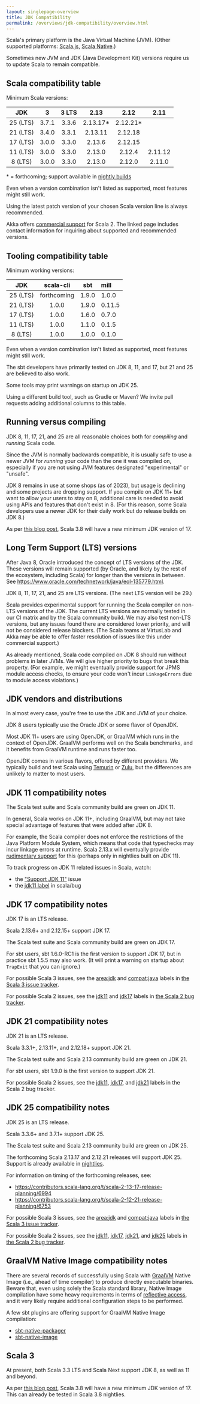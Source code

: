 ```yaml
---
layout: singlepage-overview
title: JDK Compatibility
permalink: /overviews/jdk-compatibility/overview.html
---
```


Scala's primary platform is the Java Virtual Machine (JVM). (Other supported platforms: [Scala.js](https://www.scala-js.org/), [Scala Native](https://scala-native.org/).)

Sometimes new JVM and JDK (Java Development Kit) versions require us to update Scala to remain compatible.

## Scala compatibility table

Minimum Scala versions:

| JDK         | 3        | 3 LTS    | 2.13      | 2.12      | 2.11       |
|:-----------:|:--------:|:--------:|:---------:|:---------:|:----------:|
| 25 (LTS)    | 3.7.1    | 3.3.6    | 2.13.17*  | 2.12.21*  |            |
| 21 (LTS)    | 3.4.0    | 3.3.1    | 2.13.11   | 2.12.18   |            |
| 17 (LTS)    | 3.0.0    | 3.3.0    | 2.13.6    | 2.12.15   |            |
| 11 (LTS)    | 3.0.0    | 3.3.0    | 2.13.0    | 2.12.4    | 2.11.12    |
| 8 (LTS)     | 3.0.0    | 3.3.0    | 2.13.0    | 2.12.0    | 2.11.0     |

\* = forthcoming; support available in [nightly builds](https://docs.scala-lang.org/overviews/core/nightlies.html)

Even when a version combination isn't listed as supported, most features might still work.

Using the latest patch version of your chosen Scala version line is always recommended.

Akka offers [commercial support](https://akka.io/pricing) for Scala 2. The linked page includes contact information for inquiring about supported and recommended versions.

## Tooling compatibility table

Minimum working versions:

| JDK         | scala-cli   | sbt       | mill       |
|:-----------:|:-----------:|:---------:|:-----------|
| 25 (LTS)    | forthcoming | 1.9.0     | 1.0.0      |
| 21 (LTS)    | 1.0.0       | 1.9.0     | 0.11.5     |
| 17 (LTS)    | 1.0.0       | 1.6.0     | 0.7.0      |
| 11 (LTS)    | 1.0.0       | 1.1.0     | 0.1.5      |
| 8 (LTS)     | 1.0.0       | 1.0.0     | 0.1.0      |

Even when a version combination isn't listed as supported, most features might still work.

The sbt developers have primarily tested on JDK 8, 11, and 17, but 21 and 25 are believed to also work.

Some tools may print warnings on startup on JDK 25.

Using a different build tool, such as Gradle or Maven? We invite pull requests adding additional columns to this table.

## Running versus compiling

JDK 8, 11, 17, 21, and 25 are all reasonable choices both for *compiling* and *running* Scala code.

Since the JVM is normally backwards compatible, it is usually safe to use a newer JVM for *running* your code than the one it was compiled on, especially if you are not using JVM features designated "experimental" or "unsafe".

JDK 8 remains in use at some shops (as of 2023), but usage is declining and some projects are dropping support. If you compile on JDK 11+ but want to allow your users to stay on 8, additional care is needed to avoid using APIs and features that don't exist in 8. (For this reason, some Scala developers use a newer JDK for their daily work but do release builds on JDK 8.)

As per [this blog post](https://www.scala-lang.org/news/next-scala-lts-jdk.html), Scala 3.8 will have a new minimum JDK version of 17.

## Long Term Support (LTS) versions

After Java 8, Oracle introduced the concept of LTS versions of the JDK. These versions will remain supported (by Oracle, and likely by the rest of the ecosystem, including Scala) for longer than the versions in between. See <https://www.oracle.com/technetwork/java/eol-135779.html>.

JDK 8, 11, 17, 21, and 25 are LTS versions. (The next LTS version will be 29.)

Scala provides experimental support for running the Scala compiler on non-LTS versions of the JDK. The current LTS versions are normally tested in our CI matrix and by the Scala community build. We may also test non-LTS versions, but any issues found there are considered lower priority, and will not be considered release blockers. (The Scala teams at VirtusLab and Akka may be able to offer faster resolution of issues like this under commercial support.)

As already mentioned, Scala code compiled on JDK 8 should run without problems in later JVMs. We will give higher priority to bugs that break this property. (For example, we might eventually provide support for JPMS module access checks, to ensure your code won't incur `LinkageErrors` due to module access violations.)

## JDK vendors and distributions

In almost every case, you're free to use the JDK and JVM of your choice.

JDK 8 users typically use the Oracle JDK or some flavor of OpenJDK.

Most JDK 11+ users are using OpenJDK, or GraalVM which runs in the context of OpenJDK. GraalVM performs well on the Scala benchmarks, and it benefits from GraalVM runtime and runs faster too.

OpenJDK comes in various flavors, offered by different providers. We typically build and test Scala using [Temurin](https://adoptium.net) or [Zulu](https://www.azul.com/downloads/), but the differences are unlikely to matter to most users.

## JDK 11 compatibility notes

The Scala test suite and Scala community build are green on JDK 11.

In general, Scala works on JDK 11+, including GraalVM, but may not take special advantage of features that were added after JDK 8.

For example, the Scala compiler does not enforce the restrictions of the Java Platform Module System, which means that code that typechecks may incur linkage errors at runtime. Scala 2.13.x will eventually provide [rudimentary support](https://github.com/scala/scala/pull/7218) for this (perhaps only in nightlies built on JDK 11).

To track progress on JDK 11 related issues in Scala, watch:

* the ["Support JDK 11"](https://github.com/scala/scala-dev/issues/139 "scala/scala-dev #139") issue
* the [jdk11 label](https://github.com/scala/bug/labels/jdk11) in scala/bug

## JDK 17 compatibility notes

JDK 17 is an LTS release.

Scala 2.13.6+ and 2.12.15+ support JDK 17.

The Scala test suite and Scala community build are green on JDK 17.

For sbt users, sbt 1.6.0-RC1 is the first version to support JDK 17, but in practice sbt 1.5.5 may also work. (It will print a warning on startup about `TrapExit` that you can ignore.)

For possible Scala 3 issues, see the [area:jdk](https://github.com/scala/scala3/labels/area%3Ajdk) and [compat:java](https://github.com/scala/scala3/labels/compat%3Ajava) labels in [the Scala 3 issue tracker](https://github.com/scala/scala3/issues).

For possible Scala 2 issues, see the [jdk11](https://github.com/scala/bug/labels/jdk11) and [jdk17](https://github.com/scala/bug/labels/jdk17) labels in [the Scala 2 bug tracker](https://github.com/scala/bug/issues).

## JDK 21 compatibility notes

JDK 21 is an LTS release.

Scala 3.3.1+, 2.13.11+, and 2.12.18+ support JDK 21.

The Scala test suite and Scala 2.13 community build are green on JDK 21.

For sbt users, sbt 1.9.0 is the first version to support JDK 21.

For possible Scala 2 issues, see the [jdk11](https://github.com/scala/bug/labels/jdk11), [jdk17](https://github.com/scala/bug/labels/jdk17), and [jdk21](https://github.com/scala/bug/labels/jdk21) labels in the Scala 2 bug tracker.

## JDK 25 compatibility notes

JDK 25 is an LTS release.

Scala 3.3.6+ and 3.7.1+ support JDK 25.

The Scala test suite and Scala 2.13 community build are green on JDK 25.

The forthcoming Scala 2.13.17 and 2.12.21 releases will support JDK 25.
Support is already available in [nightlies](https://docs.scala-lang.org/overviews/core/nightlies.html).

For information on timing of the forthcoming releases, see:

* https://contributors.scala-lang.org/t/scala-2-13-17-release-planning/6994
* https://contributors.scala-lang.org/t/scala-2-12-21-release-planning/6753

<!-- TODO For sbt users, sbt 1.9.0 is the first version to support JDK 21.-->

For possible Scala 3 issues, see the [area:jdk](https://github.com/scala/scala3/labels/area%3Ajdk) and [compat:java](https://github.com/scala/scala3/labels/compat%3Ajava) labels in [the Scala 3 issue tracker](https://github.com/scala/scala3/issues).

For possible Scala 2 issues, see the [jdk11](https://github.com/scala/bug/labels/jdk11), [jdk17](https://github.com/scala/bug/labels/jdk17), [jdk21](https://github.com/scala/bug/labels/jdk21), and [jdk25](https://github.com/scala/bug/labels/jdk25) labels in [the Scala 2 bug tracker](https://github.com/scala/bug/issues).

## GraalVM Native Image compatibility notes

There are several records of successfully using Scala with [GraalVM](https://www.graalvm.org) Native Image (i.e., ahead of time compiler) to produce directly executable binaries.
Beware that, even using solely the Scala standard library, Native Image compilation have some heavy requirements in terms of [reflective access](https://www.graalvm.org/reference-manual/native-image/metadata/), and it very likely require additional configuration steps to be performed.

A few sbt plugins are offering support for GraalVM Native Image compilation:

- [sbt-native-packager](https://www.scala-sbt.org/sbt-native-packager/formats/graalvm-native-image.html)
- [sbt-native-image](https://github.com/scalameta/sbt-native-image)

## Scala 3

At present, both Scala 3.3 LTS and Scala Next support JDK 8, as well as 11 and beyond.

As per [this blog post](https://www.scala-lang.org/news/next-scala-lts-jdk.html),
Scala 3.8 will have a new minimum JDK version of 17. This can already be tested in Scala 3.8 nightlies.
